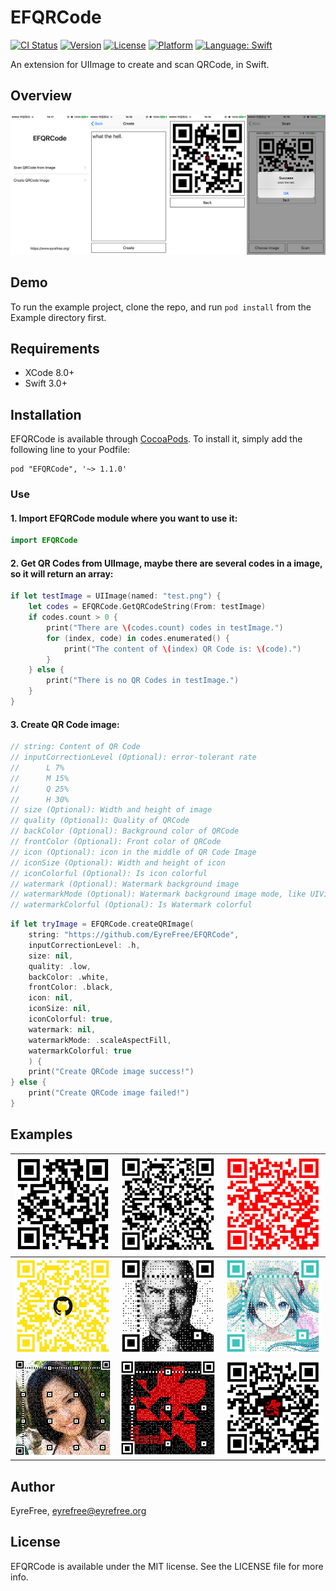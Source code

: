 # EFQRCode

[![CI Status](http://img.shields.io/travis/EyreFree/EFQRCode.svg?style=flat)](https://travis-ci.org/EyreFree/EFQRCode)
[![Version](https://img.shields.io/cocoapods/v/EFQRCode.svg?style=flat)](http://cocoapods.org/pods/EFQRCode)
[![License](https://img.shields.io/cocoapods/l/EFQRCode.svg?style=flat)](http://cocoapods.org/pods/EFQRCode)
[![Platform](https://img.shields.io/cocoapods/p/EFQRCode.svg?style=flat)](http://cocoapods.org/pods/EFQRCode)
[![Language: Swift](https://img.shields.io/badge/language-swift-orange.svg)](https://travis-ci.org/EyreFree/EFQRCode)

An extension for UIImage to create and scan QRCode, in Swift.

## Overview

![](assets/screenshot.png)

## Demo

To run the example project, clone the repo, and run `pod install` from the Example directory first.

## Requirements

- XCode 8.0+
- Swift 3.0+

## Installation

EFQRCode is available through [CocoaPods](http://cocoapods.org). To install
it, simply add the following line to your Podfile:

```
pod "EFQRCode", '~> 1.1.0'
```

### Use

#### 1. Import EFQRCode module where you want to use it:

```swift
import EFQRCode
```

#### 2. Get QR Codes from UIImage, maybe there are several codes in a image, so it will return an array:

```swift
if let testImage = UIImage(named: "test.png") {
	let codes = EFQRCode.GetQRCodeString(From: testImage)
	if codes.count > 0 {
		print("There are \(codes.count) codes in testImage.")
		for (index, code) in codes.enumerated() {
			print("The content of \(index) QR Code is: \(code).")
		}
	} else {
		print("There is no QR Codes in testImage.")
	}
}
```

#### 3. Create QR Code image:

```swift
// string: Content of QR Code
// inputCorrectionLevel (Optional): error-tolerant rate
// 		L 7%
// 		M 15%
// 		Q 25%
// 		H 30%
// size (Optional): Width and height of image
// quality (Optional): Quality of QRCode
// backColor (Optional): Background color of QRCode
// frontColor (Optional): Front color of QRCode
// icon (Optional): icon in the middle of QR Code Image
// iconSize (Optional): Width and height of icon
// iconColorful (Optional): Is icon colorful
// watermark (Optional): Watermark background image
// watermarkMode (Optional): Watermark background image mode, like UIViewContentMode
// watermarkColorful (Optional): Is Watermark colorful
```

```swift
if let tryImage = EFQRCode.createQRImage(
    string: "https://github.com/EyreFree/EFQRCode",
    inputCorrectionLevel: .h,
    size: nil,
    quality: .low,
    backColor: .white,
    frontColor: .black,
    icon: nil,
    iconSize: nil,
    iconColorful: true,
    watermark: nil,
    watermarkMode: .scaleAspectFill,
    watermarkColorful: true
    ) {
    print("Create QRCode image success!")
} else {
    print("Create QRCode image failed!")
}
```

## Examples

![](assets/QRCode1.jpg)|![](assets/QRCode2.jpg)|![](assets/QRCode4.jpg)  
:---------------------:|:---------------------:|:----------------------:
![](assets/QRCode5.jpg)|![](assets/QRCode7.jpg)|![](assets/QRCode8.jpg)  
![](assets/QRCode9.jpg)|![](assets/QRCode10.jpg)|![](assets/QRCode6.jpg)  

## Author

EyreFree, eyrefree@eyrefree.org

## License

EFQRCode is available under the MIT license. See the LICENSE file for more info.
